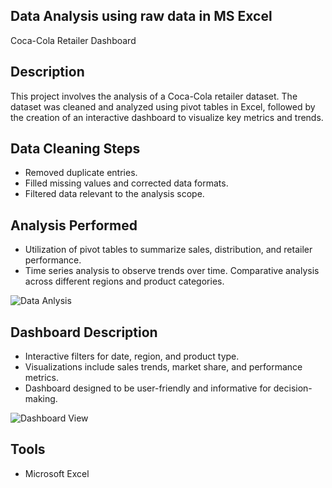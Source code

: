 ## Data Analysis using raw data in MS Excel

Coca-Cola Retailer Dashboard

## Description
This project involves the analysis of a Coca-Cola retailer dataset. The dataset was cleaned and analyzed using pivot tables in Excel, followed by the creation of an interactive dashboard to visualize key metrics and trends.

## Data Cleaning Steps
- Removed duplicate entries.
- Filled missing values and corrected data formats.
- Filtered data relevant to the analysis scope.

## Analysis Performed
- Utilization of pivot tables to summarize sales, distribution, and retailer performance.
- Time series analysis to observe trends over time.
   Comparative analysis across different regions and product categories.


![Data Anlysis](https://github.com/Sankari0299/Coca-Cola-Dashborad----Excel/assets/122591357/793d846a-39b7-41ec-bb0d-1ad1e8c3388b)


## Dashboard Description
- Interactive filters for date, region, and product type.
- Visualizations include sales trends, market share, and performance metrics.
- Dashboard designed to be user-friendly and informative for decision-making.


![Dashboard View](https://github.com/Sankari0299/Coca-Cola-Dashborad----Excel/assets/122591357/dbfe70aa-4eaf-4e39-bfa2-bbd8b0a9ff85)


## Tools
- Microsoft Excel 

